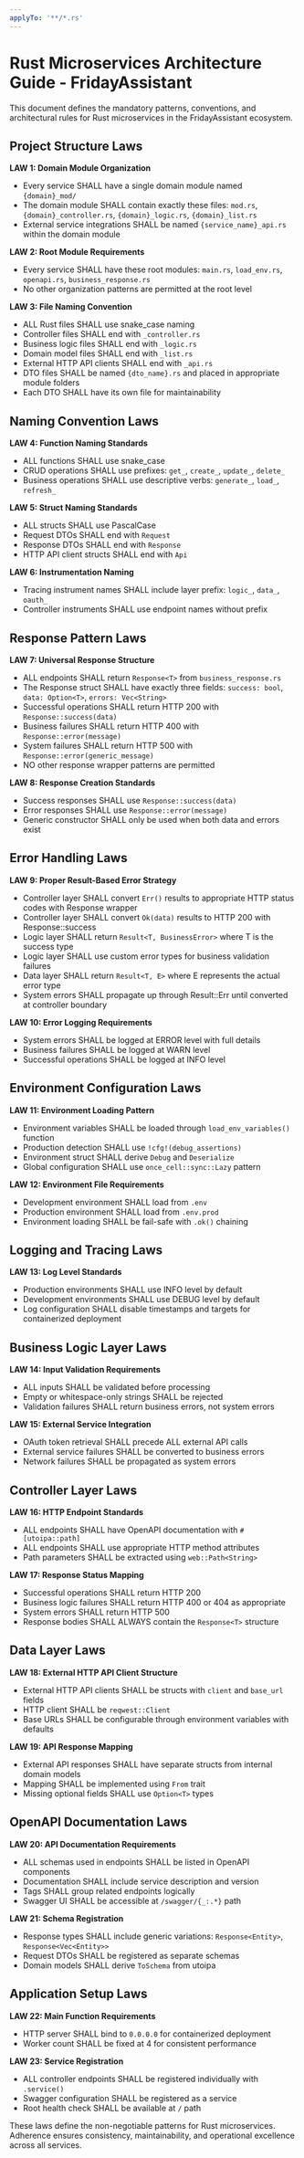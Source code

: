 ```yaml
---
applyTo: '**/*.rs'
---
```

# Rust Microservices Architecture Guide - FridayAssistant

This document defines the mandatory patterns, conventions, and architectural rules for Rust microservices in the FridayAssistant ecosystem.

## Project Structure Laws

**LAW 1: Domain Module Organization**
- Every service SHALL have a single domain module named `{domain}_mod/`
- The domain module SHALL contain exactly these files: `mod.rs`, `{domain}_controller.rs`, `{domain}_logic.rs`, `{domain}_list.rs`
- External service integrations SHALL be named `{service_name}_api.rs` within the domain module

**LAW 2: Root Module Requirements** 
- Every service SHALL have these root modules: `main.rs`, `load_env.rs`, `openapi.rs`, `business_response.rs`
- No other organization patterns are permitted at the root level

**LAW 3: File Naming Convention**
- ALL Rust files SHALL use snake_case naming
- Controller files SHALL end with `_controller.rs`
- Business logic files SHALL end with `_logic.rs`
- Domain model files SHALL end with `_list.rs`
- External HTTP API clients SHALL end with `_api.rs`
- DTO files SHALL be named `{dto_name}.rs` and placed in appropriate module folders
- Each DTO SHALL have its own file for maintainability

## Naming Convention Laws

**LAW 4: Function Naming Standards**
- ALL functions SHALL use snake_case
- CRUD operations SHALL use prefixes: `get_`, `create_`, `update_`, `delete_`
- Business operations SHALL use descriptive verbs: `generate_`, `load_`, `refresh_`

**LAW 5: Struct Naming Standards**
- ALL structs SHALL use PascalCase
- Request DTOs SHALL end with `Request`
- Response DTOs SHALL end with `Response`
- HTTP API client structs SHALL end with `Api`

**LAW 6: Instrumentation Naming**
- Tracing instrument names SHALL include layer prefix: `logic_`, `data_`, `oauth_`
- Controller instruments SHALL use endpoint names without prefix

## Response Pattern Laws

**LAW 7: Universal Response Structure**
- ALL endpoints SHALL return `Response<T>` from `business_response.rs`
- The Response struct SHALL have exactly three fields: `success: bool`, `data: Option<T>`, `errors: Vec<String>`
- Successful operations SHALL return HTTP 200 with `Response::success(data)`
- Business failures SHALL return HTTP 400 with `Response::error(message)`
- System failures SHALL return HTTP 500 with `Response::error(generic_message)`
- NO other response wrapper patterns are permitted

**LAW 8: Response Creation Standards**
- Success responses SHALL use `Response::success(data)`
- Error responses SHALL use `Response::error(message)`
- Generic constructor SHALL only be used when both data and errors exist

## Error Handling Laws

**LAW 9: Proper Result-Based Error Strategy**
- Controller layer SHALL convert `Err()` results to appropriate HTTP status codes with Response wrapper
- Controller layer SHALL convert `Ok(data)` results to HTTP 200 with Response::success
- Logic layer SHALL return `Result<T, BusinessError>` where T is the success type
- Logic layer SHALL use custom error types for business validation failures
- Data layer SHALL return `Result<T, E>` where E represents the actual error type
- System errors SHALL propagate up through Result::Err until converted at controller boundary

**LAW 10: Error Logging Requirements**
- System errors SHALL be logged at ERROR level with full details
- Business failures SHALL be logged at WARN level
- Successful operations SHALL be logged at INFO level

## Environment Configuration Laws

**LAW 11: Environment Loading Pattern**
- Environment variables SHALL be loaded through `load_env_variables()` function
- Production detection SHALL use `!cfg!(debug_assertions)`
- Environment struct SHALL derive `Debug` and `Deserialize`
- Global configuration SHALL use `once_cell::sync::Lazy` pattern

**LAW 12: Environment File Requirements**
- Development environment SHALL load from `.env`
- Production environment SHALL load from `.env.prod`
- Environment loading SHALL be fail-safe with `.ok()` chaining

## Logging and Tracing Laws

**LAW 13: Log Level Standards**
- Production environments SHALL use INFO level by default
- Development environments SHALL use DEBUG level by default
- Log configuration SHALL disable timestamps and targets for containerized deployment

## Business Logic Layer Laws

**LAW 14: Input Validation Requirements**
- ALL inputs SHALL be validated before processing
- Empty or whitespace-only strings SHALL be rejected
- Validation failures SHALL return business errors, not system errors

**LAW 15: External Service Integration**
- OAuth token retrieval SHALL precede ALL external API calls
- External service failures SHALL be converted to business errors
- Network failures SHALL be propagated as system errors

## Controller Layer Laws

**LAW 16: HTTP Endpoint Standards**
- ALL endpoints SHALL have OpenAPI documentation with `#[utoipa::path]`
- ALL endpoints SHALL use appropriate HTTP method attributes
- Path parameters SHALL be extracted using `web::Path<String>`

**LAW 17: Response Status Mapping**
- Successful operations SHALL return HTTP 200
- Business logic failures SHALL return HTTP 400 or 404 as appropriate
- System errors SHALL return HTTP 500
- Response bodies SHALL ALWAYS contain the `Response<T>` structure

## Data Layer Laws

**LAW 18: External HTTP API Client Structure**
- External HTTP API clients SHALL be structs with `client` and `base_url` fields
- HTTP client SHALL be `reqwest::Client`
- Base URLs SHALL be configurable through environment variables with defaults

**LAW 19: API Response Mapping**
- External API responses SHALL have separate structs from internal domain models
- Mapping SHALL be implemented using `From` trait
- Missing optional fields SHALL use `Option<T>` types

## OpenAPI Documentation Laws

**LAW 20: API Documentation Requirements**
- ALL schemas used in endpoints SHALL be listed in OpenAPI components
- Documentation SHALL include service description and version
- Tags SHALL group related endpoints logically
- Swagger UI SHALL be accessible at `/swagger/{_:.*}` path

**LAW 21: Schema Registration**
- Response types SHALL include generic variations: `Response<Entity>`, `Response<Vec<Entity>>`
- Request DTOs SHALL be registered as separate schemas
- Domain models SHALL derive `ToSchema` from utoipa

## Application Setup Laws

**LAW 22: Main Function Requirements**
- HTTP server SHALL bind to `0.0.0.0` for containerized deployment
- Worker count SHALL be fixed at 4 for consistent performance

**LAW 23: Service Registration**
- ALL controller endpoints SHALL be registered individually with `.service()`
- Swagger configuration SHALL be registered as a service
- Root health check SHALL be available at `/` path

These laws define the non-negotiable patterns for Rust microservices. Adherence ensures consistency, maintainability, and operational excellence across all services.